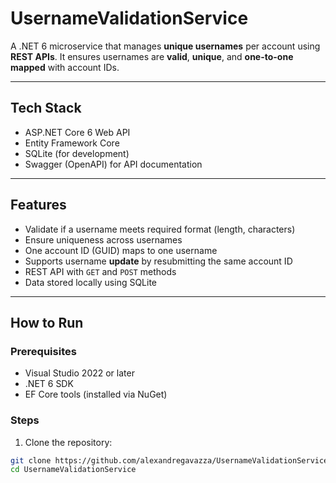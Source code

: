 # UsernameValidationService

A .NET 6 microservice that manages **unique usernames** per account using **REST APIs**. It ensures usernames are **valid**, **unique**, and **one-to-one mapped** with account IDs.

---

## Tech Stack

- ASP.NET Core 6 Web API
- Entity Framework Core
- SQLite (for development)
- Swagger (OpenAPI) for API documentation

---

## Features

- Validate if a username meets required format (length, characters)
- Ensure uniqueness across usernames
- One account ID (GUID) maps to one username
- Supports username **update** by resubmitting the same account ID
- REST API with `GET` and `POST` methods
- Data stored locally using SQLite

---

## How to Run

### Prerequisites

- Visual Studio 2022 or later
- .NET 6 SDK
- EF Core tools (installed via NuGet)

### Steps

1. Clone the repository:

```bash
git clone https://github.com/alexandregavazza/UsernameValidationService.git
cd UsernameValidationService
